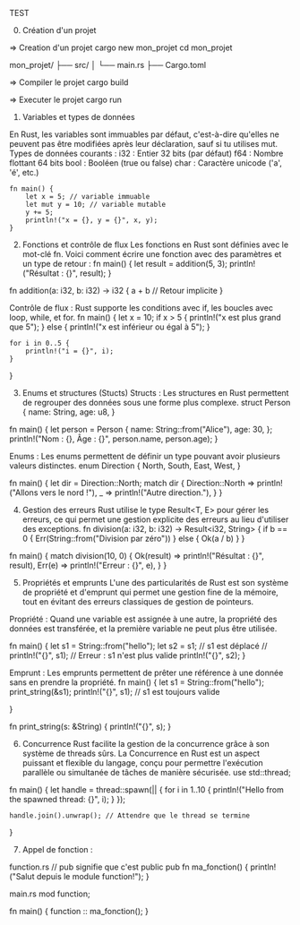 TEST

0. Création d'un projet

=> Creation d'un projet
cargo new mon_projet
cd mon_projet


mon_projet/
├── src/
│   └── main.rs
├── Cargo.toml

=> Compiler le projet 
cargo build


=> Executer le projet
cargo run

1. Variables et types de données

En Rust, les variables sont immuables par défaut, c'est-à-dire qu'elles ne peuvent pas être modifiées après leur déclaration, sauf si tu utilises mut.
Types de données courants :
i32 : Entier 32 bits (par défaut)
f64 : Nombre flottant 64 bits
bool : Booléen (true ou false)
char : Caractère unicode ('a', 'é', etc.)

```
fn main() {
    let x = 5; // variable immuable
    let mut y = 10; // variable mutable
    y += 5;
    println!("x = {}, y = {}", x, y);
}
 ```

2. Fonctions et contrôle de flux
Les fonctions en Rust sont définies avec le mot-clé fn. Voici comment écrire une fonction avec des paramètres et un type de retour :
fn main() {
    let result = addition(5, 3);
    println!("Résultat : {}", result);
}

fn addition(a: i32, b: i32) -> i32 {
    a + b // Retour implicite
}

Contrôle de flux :
Rust supporte les conditions avec if, les boucles avec loop, while, et for.
fn main() {
    let x = 10;
    if x > 5 {
        println!("x est plus grand que 5");
    } else {
        println!("x est inférieur ou égal à 5");
    }
    
    for i in 0..5 {
        println!("i = {}", i);
    }
}

3. Enums et structures (Stucts)
Structs :
Les structures en Rust permettent de regrouper des données sous une forme plus complexe.
struct Person {
    name: String,
    age: u8,
}

fn main() {
    let person = Person {
        name: String::from("Alice"),
        age: 30,
    };
    println!("Nom : {}, Âge : {}", person.name, person.age);
}

Enums :
Les enums permettent de définir un type pouvant avoir plusieurs valeurs distinctes.
enum Direction {
    North,
    South,
    East,
    West,
}

fn main() {
    let dir = Direction::North;
    match dir {
        Direction::North => println!("Allons vers le nord !"),
        _ => println!("Autre direction."),
    }
}

4. Gestion des erreurs
Rust utilise le type Result<T, E> pour gérer les erreurs, ce qui permet une gestion explicite des erreurs au lieu d'utiliser des exceptions.
fn division(a: i32, b: i32) -> Result<i32, String> {
    if b == 0 {
        Err(String::from("Division par zéro"))
    } else {
        Ok(a / b)
    }
}

fn main() {
    match division(10, 0) {
        Ok(result) => println!("Résultat : {}", result),
        Err(e) => println!("Erreur : {}", e),
    }
}

5. Propriétés et emprunts
L'une des particularités de Rust est son système de propriété et d'emprunt qui permet une gestion fine de la mémoire, tout en évitant des erreurs classiques de gestion de pointeurs.

Propriété :
Quand une variable est assignée à une autre, la propriété des données est transférée, et la première variable ne peut plus être utilisée.

fn main() {
    let s1 = String::from("hello");
    let s2 = s1; // s1 est déplacé
    // println!("{}", s1); // Erreur : s1 n'est plus valide
    println!("{}", s2);
}

Emprunt :
Les emprunts permettent de prêter une référence à une donnée sans en prendre la propriété.
fn main() {
    let s1 = String::from("hello");
    print_string(&s1);
    println!("{}", s1); // s1 est toujours valide

}

fn print_string(s: &String) {
    println!("{}", s);
}

6. Concurrence 
Rust facilite la gestion de la concurrence grâce à son système de threads sûrs.
La Concurrence en Rust est un aspect puissant et flexible du langage, conçu pour permettre l'exécution parallèle ou simultanée de tâches de manière sécurisée. 
use std::thread;

fn main() {
    let handle = thread::spawn(|| {
        for i in 1..10 {
            println!("Hello from the spawned thread: {}", i);
        }
    });

    handle.join().unwrap(); // Attendre que le thread se termine
}

7. Appel de fonction : 

function.rs
// pub signifie que c'est public
pub fn ma_fonction() {
    println!("Salut depuis le module function!");
}


main.rs
mod function;

fn main() {
    function :: ma_fonction();
}

